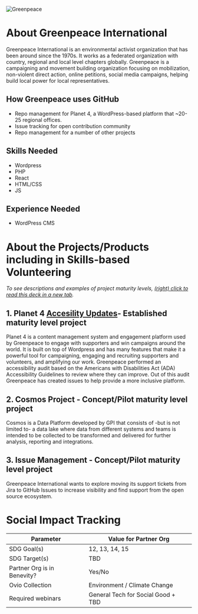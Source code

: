![Greenpeace](https://github.com/github/SI-skills-based-volunteering/blob/main/Partner%20Organizations/greenpeace-logo.png)

# About Greenpeace International
Greenpeace International is an environmental activist organization that has been around since the 1970s. It works as a federated organization with country, regional and local level chapters globally. Greenpeace is a campaigning and movement building organization focusing on mobilization, non-violent direct action, online petitions, social media campaigns, helping build local power for local representatives.

## How Greenpeace uses GitHub
- Repo management for Planet 4, a WordPress-based platform that ~20-25 regional offices.
- Issue tracking for open contribution community
- Repo management for a number of other projects

## Skills Needed
- Wordpress
- PHP
- React
- HTML/CSS
- JS

## Experience Needed
- WordPress CMS

# About the Projects/Products including in Skills-based Volunteering

_To see descriptions and examples of project maturity levels, [(right) click to read this deck in a new tab](https://docs.google.com/presentation/d/1fVOChiPK4xJKT5s9W2M_MXqz0VcLwh3jx31c1HBqgPM/edit?usp=sharing)._

## 1. Planet 4 [Accesility Updates](https://github.com/github/SI-skills-based-volunteering/issues/8)- Established maturity level project
Planet 4 is a content management system and engagement platform used by Greenpeace to engage with supporters and win campaigns around the world. It is built on top of Wordpress and has many features that make it a powerful tool for campaigning, engaging and recruiting supporters and volunteers, and amplifying our work. Greenpeace performed an accessibility audit based on the Americans with Disabilities Act (ADA) Accessibility Guidelines to review where they can improve. Out of this audit Greenpeace has created issues to help provide a more inclusive platform.

## 2. Cosmos Project - Concept/Pilot maturity level project
Cosmos is a Data Platform developed by GPI that consists of -but is not limited to- a data lake where data from different systems and teams is intended to be collected to be transformed and delivered for further analysis, reporting and integrations.

## 3. Issue Management - Concept/Pilot maturity level project
Greenpeace International wants to explore moving its support tickets from Jira to GitHub Issues to increase visibility and find support from the open source ecosystem.


# Social Impact Tracking
Parameter | Value for Partner Org
--------- | ---------------------
SDG Goal(s) | 12, 13, 14, 15
SDG Target(s) | TBD
Partner Org is in Benevity? | Yes/No
Ovio Collection | Environment / Climate Change
Required webinars | General Tech for Social Good + TBD
